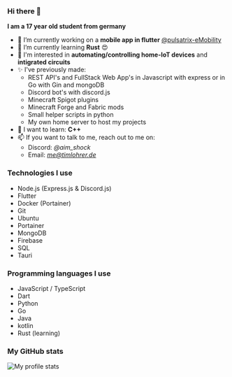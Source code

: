 ### Hi there 👋

**I am a 17 year old student from germany**

- 🔭 I’m currently working on a **mobile app in flutter** [@pulsatrix-eMobility](https://github.com/pulsatrix-emobility/)
- 🌱 I’m currently learning **Rust** 😍
- 🔎 I'm interested in **automating/controlling home-IoT devices** and **intigrated circuits**
- ✨ I've previously made:
  - REST API's and FullStack Web App's in Javascript with express or in Go with Gin and mongoDB
  - Discord bot's with discord.js
  - Minecraft Spigot plugins
  - Minecraft Forge and Fabric mods
  - Small helper scripts in python
  - My own home server to host my projects
- 🤯 I want to learn: **C++**
- 📫 If you want to talk to me, reach out to me on: 
  - Discord: *@aim_shock*
  - Email: *me@timlohrer.de*
 
### Technologies I use
- Node.js (Express.js & Discord.js)
- Flutter
- Docker (Portainer)
- Git
- Ubuntu
- Portainer
- MongoDB
- Firebase
- SQL
- Tauri

### Programming languages I use
- JavaScript / TypeScript
- Dart
- Python
- Go
- Java
- kotlin
- Rust (learning)

### My GitHub stats
![My profile stats](https://github-readme-stats-blond-five-93.vercel.app/api?username=timlohrer&show_icons=true&theme=transparent&hide=stars)
